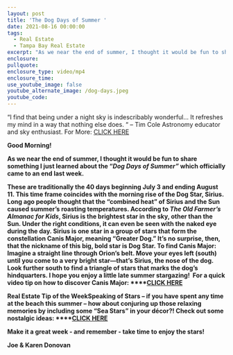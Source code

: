 ```yaml
---
layout: post
title: 'The Dog Days of Summer '
date: 2021-08-16 00:00:00
tags:
  - Real Estate
  - Tampa Bay Real Estate
excerpt: "As we near the end of summer, I thought it would be fun to share something I just learned about the “Dog Days of Summer”\_which officially came to an end last week."
enclosure:
pullquote:
enclosure_type: video/mp4
enclosure_time:
use_youtube_image: false
youtube_alternate_image: /dog-days.jpeg
youtube_code:
---
```

“I find that being under a night sky is indescribably wonderful… It refreshes my mind in a way that nothing else does. “ – Tim Cole Astronomy educator and sky enthusiast. For More:&nbsp;[CLICK HERE](https://youtu.be/8EHuof1lrx8)

**Good Morning\!&nbsp;**

**As we near the end of summer, I thought it would be fun to share something I just learned about the “*Dog Days of Summer”*&nbsp;which officially came to an end last week.**

**These are traditionally the 40 days beginning July 3 and ending August 11. This time frame coincides with the morning rise of the Dog Star, Sirius. Long ago people thought that the “combined heat” of Sirius and the Sun caused summer’s roasting temperatures. According to&nbsp;*The Old Farmer’s Almanac for Kids*, Sirius is the brightest star in the sky, other than the Sun. Under the right conditions, it can even be seen with the naked eye during the day. Sirius is one star in a group of stars that form the constellation Canis Major, meaning “Greater Dog.” It’s no surprise, then, that the nickname of this big, bold star is Dog Star. To find Canis Major: Imagine a straight line through Orion’s belt. Move your eyes left (south) until you come to a very bright star—that’s Sirius, the nose of the dog. Look further south to find a triangle of stars that marks the dog’s hindquarters. I hope you enjoy a little late summer stargazing\! &nbsp;For a quick video tip on how to discover Canis Major:&nbsp;****[CLICK HERE](https://youtu.be/fqwJf_iumlQ?t=27)**

**Real Estate Tip of the WeekSpeaking of Stars – if you have spent any time at the beach this summer – how about conjuring up those relaxing memories by including some “Sea Stars” in your décor?\! Check out some nostalgic ideas:&nbsp;****[CLICK HERE](https://www.digsdigs.com/how-to-decorate-with-sea-stars-34-examples/)**

**Make it a great week - and remember - take time to enjoy the stars\!**

**Joe & Karen Donovan**
